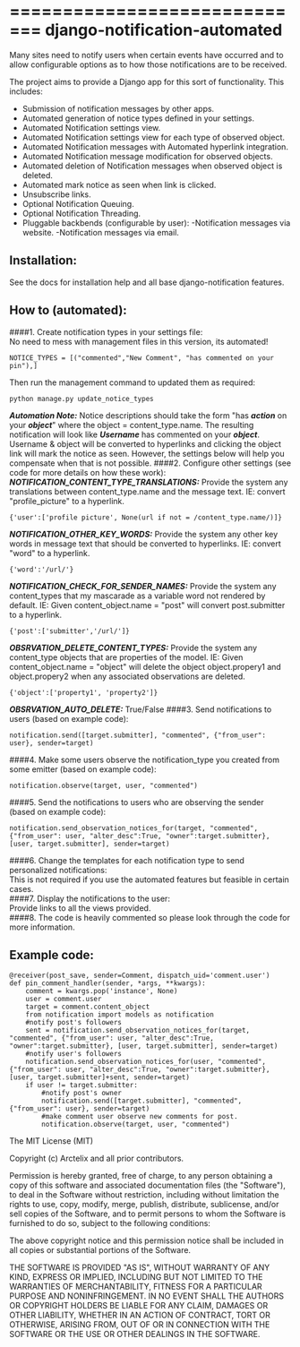=============================
django-notification-automated
=============================

Many sites need to notify users when certain events have occurred and to allow
configurable options as to how those notifications are to be received.

The project aims to provide a Django app for this sort of functionality. This
includes:

* Submission of notification messages by other apps.
* Automated generation of notice types defined in your settings.
* Automated Notification settings view.
* Automated Notification settings view for each type of observed object.
* Automated Notification messages with Automated hyperlink integration.
* Automated Notification message modification for observed objects.
* Automated deletion of Notification messages when observed object is deleted.
* Automated mark notice as seen when link is clicked.
* Unsubscribe links.
* Optional Notification Queuing.
* Optional Notification Threading.
* Pluggable backbends (configurable by user):
  -Notification messages via website.
  -Notification messages via email.

## Installation:
See the docs for installation help and all base django-notification features.

## How to (automated):

####1. Create notification types in your settings file:  
No need to mess with management files in this version, its automated!  

    NOTICE_TYPES = [("commented","New Comment", "has commented on your pin"),]
Then run the management command to updated them as required:

    python manage.py update_notice_types
***Automation Note:***
Notice descriptions should take the form "has ***action*** on your ***object***" where the object = content_type.name. The resulting notification will look like 
***Username*** has commented on your ***object***.  Username & object will be converted to hyperlinks and clicking the object link will mark the notice as seen.
However, the settings below will help you compensate when that is not possible.
####2. Configure other settings (see code for more details on how these work):  
***NOTIFICATION_CONTENT_TYPE_TRANSLATIONS:*** Provide the system any translations between content_type.name and the message text. 
IE: convert "profile_picture" to a hyperlink.  
    
    {'user':['profile picture', None(url if not = /content_type.name/)]}  
***NOTIFICATION_OTHER_KEY_WORDS:*** Provide the system any other key words in message text that should be converted to hyperlinks. 
IE: convert "word" to a hyperlink.  

    {'word':'/url/'}
***NOTIFICATION_CHECK_FOR_SENDER_NAMES:*** Provide the system any content_types that my mascarade as a variable word not rendered by default. 
IE: Given content_object.name = "post" will convert post.submitter to a hyperlink.  
    
    {'post':['submitter','/url/']}
***OBSRVATION_DELETE_CONTENT_TYPES:*** Provide the system any content_type objects that are properties of the model. 
IE: Given content_object.name = "object" will delete the object object.propery1 and object.propery2 when any associated observations are deleted.  
    
    {'object':['property1', 'property2']}
***OBSRVATION_AUTO_DELETE:*** True/False 
####3. Send notifications to users (based on example code):

    notification.send([target.submitter], "commented", {"from_user": user}, sender=target)
####4. Make some users observe the notification_type you created from some emitter (based on example code):  

    notification.observe(target, user, "commented")
####5. Send the notifications to users who are observing the sender (based on example code):  

    notification.send_observation_notices_for(target, "commented", {"from_user": user, "alter_desc":True, "owner":target.submitter}, [user, target.submitter], sender=target)
####6. Change the templates for each notification type to send personalized notifications:  
This is not required if you use the automated features but feasible in certain cases.  
####7. Display the notifications to the user:  
Provide links to all the views provided.  
####8. The code is heavily commented so please look through the code for more information.
   
## Example code:

	@receiver(post_save, sender=Comment, dispatch_uid='comment.user')
	def pin_comment_handler(sender, *args, **kwargs):
		comment = kwargs.pop('instance', None)
		user = comment.user
		target = comment.content_object
		from notification import models as notification
		#notify post's followers
		sent = notification.send_observation_notices_for(target, "commented", {"from_user": user, "alter_desc":True, "owner":target.submitter}, [user, target.submitter], sender=target)
		#notify user's followers
		notification.send_observation_notices_for(user, "commented", {"from_user": user, "alter_desc":True, "owner":target.submitter}, [user, target.submitter]+sent, sender=target)
		if user != target.submitter:
			#notify post's owner
			notification.send([target.submitter], "commented", {"from_user": user}, sender=target)
			#make comment user observe new comments for post.
			notification.observe(target, user, "commented")

	
The MIT License (MIT)

Copyright (c) Arctelix and all prior contributors.

Permission is hereby granted, free of charge, to any person obtaining a copy
of this software and associated documentation files (the "Software"), to deal
in the Software without restriction, including without limitation the rights
to use, copy, modify, merge, publish, distribute, sublicense, and/or sell
copies of the Software, and to permit persons to whom the Software is
furnished to do so, subject to the following conditions:

The above copyright notice and this permission notice shall be included in
all copies or substantial portions of the Software.

THE SOFTWARE IS PROVIDED "AS IS", WITHOUT WARRANTY OF ANY KIND, EXPRESS OR
IMPLIED, INCLUDING BUT NOT LIMITED TO THE WARRANTIES OF MERCHANTABILITY,
FITNESS FOR A PARTICULAR PURPOSE AND NONINFRINGEMENT. IN NO EVENT SHALL THE
AUTHORS OR COPYRIGHT HOLDERS BE LIABLE FOR ANY CLAIM, DAMAGES OR OTHER
LIABILITY, WHETHER IN AN ACTION OF CONTRACT, TORT OR OTHERWISE, ARISING FROM,
OUT OF OR IN CONNECTION WITH THE SOFTWARE OR THE USE OR OTHER DEALINGS IN
THE SOFTWARE.
